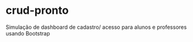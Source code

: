 # crud-pronto
Simulação de dashboard de cadastro/ acesso para alunos e professores usando Bootstrap 
